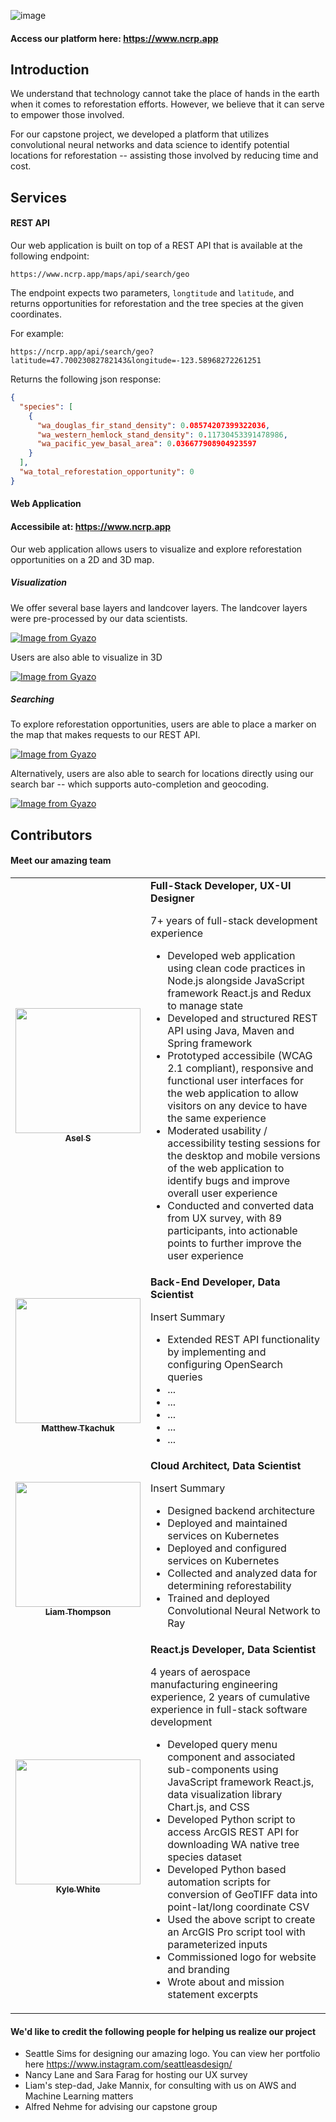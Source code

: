 ![image](https://user-images.githubusercontent.com/28933557/173164536-108700d4-1676-48b0-9f01-20217052de0c.png)

#### Access our platform here: https://www.ncrp.app
## Introduction
We understand that technology cannot take the place of hands in the earth when it comes to reforestation efforts. However, we believe that it can serve to empower those involved.

For our capstone project, we developed a platform that utilizes convolutional neural networks and data science to identify potential locations for reforestation -- assisting those involved by reducing time and cost.

## Services

#### REST API

Our web application is built on top of a REST API that is available at the following endpoint:

``https://www.ncrp.app/maps/api/search/geo``

The endpoint expects two parameters, `longtitude` and `latitude`, and returns opportunities for reforestation and the tree species at the given coordinates.

For example:

`https://ncrp.app/api/search/geo?latitude=47.70023082782143&longitude=-123.58968272261251`

Returns the following json response:

```json
{
  "species": [
    {
      "wa_douglas_fir_stand_density": 0.08574207399322036,
      "wa_western_hemlock_stand_density": 0.11730453391478986,
      "wa_pacific_yew_basal_area": 0.036677908904923597
    }
  ],
  "wa_total_reforestation_opportunity": 0
}
```

#### Web Application

#### Accessibile at: https://www.ncrp.app

Our web application allows users to visualize and explore reforestation opportunities on a 2D and 3D map.

##### Visualization

We offer several base layers and landcover layers. The landcover layers were pre-processed by our data scientists.

[![Image from Gyazo](https://i.gyazo.com/faa03a908e2a921e610440f30806c627.gif)](https://gyazo.com/faa03a908e2a921e610440f30806c627)

Users are also able to visualize in 3D

[![Image from Gyazo](https://i.gyazo.com/f1d3198afabfd7fea25e6760ac7fe533.gif)](https://gyazo.com/f1d3198afabfd7fea25e6760ac7fe533)

##### Searching

To explore reforestation opportunities, users are able to place a marker on the map that makes requests to our REST API.

[![Image from Gyazo](https://i.gyazo.com/8a2407812f64d169c343a4e5d29c82b9.gif)](https://gyazo.com/8a2407812f64d169c343a4e5d29c82b9)

Alternatively, users are also able to search for locations directly using our search bar -- which supports auto-completion and geocoding.

[![Image from Gyazo](https://i.gyazo.com/7923e4f043e24df566ccef0edcdc4839.gif)](https://gyazo.com/7923e4f043e24df566ccef0edcdc4839)

## Contributors

#### Meet our amazing team

<table>
  <tr>
    <td align="center"><a href="https://github.com/asathkumara"><img src="https://avatars.githubusercontent.com/u/28933557?v=4?s=100" width="200px;" alt=""/><br /><sub><b>Asel S</b></sub></a><br />
    <td>
      <strong>Full-Stack Developer, UX-UI Designer</strong></br>
      <p>7+ years of full-stack development experience</p>
      <ul>
       <li>Developed web application using clean code practices in Node.js alongside JavaScript framework React.js and Redux to manage state</li>
        <li>Developed and structured REST API using Java, Maven and Spring framework</li>
        <li>Prototyped accessibile (WCAG 2.1 compliant), responsive and functional user interfaces for the web application to allow visitors on any device to have the same experience</li> 
        <li>Moderated usability / accessibility testing sessions for the desktop and mobile versions of the web application to identify bugs and improve overall user experience</li>
        <li>Conducted and converted data from UX survey, with 89 participants, into actionable points to further improve the user experience</li>
      </ul>
    </td>
  </tr>

  <tr>
    <td align="center"><a href="https://github.com/quicktkachuk"><img src="https://avatars.githubusercontent.com/u/59972585?v=4" width="200px;" alt=""/><br /><sub><b>Matthew Tkachuk</b></sub></a><br />
    <td>
      <strong>Back-End Developer, Data Scientist</strong></br>
      <p>Insert Summary</p>
      <ul>
        <li>Extended REST API functionality by implementing and configuring OpenSearch queries</li>
        <li>...</li>
        <li>...</li>
        <li>...</li>
        <li>...</li>
        <li>...</li>
      </ul>
    </td>
  </tr>

  <tr>
    <td align="center"><a href="https://github.com/liamstar97"><img src="https://avatars.githubusercontent.com/u/6600480?v=4" width="200px;" alt=""/><br /><sub><b>Liam Thompson</b></sub></a><br />
    <td>
      <strong>Cloud Architect, Data Scientist</strong></br>
      <p>Insert Summary</p>
      <ul>
        <li>Designed backend architecture</li>
        <li>Deployed and maintained services on Kubernetes</li>
        <li>Deployed and configured services on Kubernetes</li>
        <li>Collected and analyzed data for determining reforestability</li>
        <li>Trained and deployed Convolutional Neural Network to Ray</li>
      </ul>
    </td>
  </tr>

  <tr>
    <td align="center"><a href="https://github.com/kylewhite0225"><img src="https://avatars.githubusercontent.com/u/66845776?v=4" width="200px;" alt=""/><br /><sub><b>Kyle White</b></sub></a><br />
    <td>
      <strong>React.js Developer, Data Scientist</strong></br>
      <p>4 years of aerospace manufacturing engineering experience, 
      2 years of cumulative experience in full-stack software development</p>
      <ul>
        <li>Developed query menu component and associated sub-components using JavaScript framework React.js, data visualization library Chart.js, and CSS</li>
        <li>Developed Python script to access ArcGIS REST API for downloading WA native tree species dataset</lI>
        <li>Developed Python based automation scripts for conversion of GeoTIFF data into point-lat/long coordinate CSV</li>
        <li>Used the above script to create an ArcGIS Pro script tool with parameterized inputs</li>
        <li>Commissioned logo for website and branding</li>
        <li>Wrote about and mission statement excerpts</li>
      </ul>
    </td>
  </tr>
</table>


#### We'd like to credit the following people for helping us realize our project

<ul>
    <li>Seattle Sims for designing our amazing logo. You can view her portfolio here <a href="https://www.instagram.com/seattleasdesign/" target="_blank">https://www.instagram.com/seattleasdesign/</a></li>
    <li>Nancy Lane and Sara Farag for hosting our UX survey</li>
    <li>Liam's step-dad, Jake Mannix, for consulting with us on AWS and Machine Learning matters</li>
    <li>Alfred Nehme for advising our capstone group</li>
</ul>